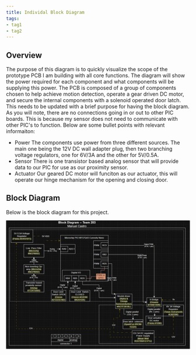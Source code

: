 ```yaml
---
title: Individal Block Diagram
tags:
- tag1
- tag2
---
```


## Overview

The purpose of this diagram is to quickly visualize the scope of the prototype PCB I am building with all core functions. The diagram will show the power required for each component and what components will be supplying this power. The PCB is composed of a group of components chosen to help achieve motion detection, operate a gear driven DC motor, and secure the internal components with a solenoid operated door latch.
This needs to be updated with a brief purpose for having the block diagram. As you will note, there are no connections going in or out to other PIC boards. This is because my sensor does not need to communicate with other PIC's to function. 
Below are some bullet points with relevant informaiton:<br>
* Power
The components use power from three different sources. The main one being the 12V DC wall adapter plug, then two branching voltage regulators, one for 6V/3A and the other for 5V/0.5A.<br>
* Sensor
There is one transistor based analog sensor that will provide data to our PIC for use as our proximity sensor.<br>
* Actuator
Our geared DC motor will funciton as our actuator, this will operate our hinge mechanism for the opening and closing door.<br>

## Block Diagram 
Below is the block diagram for this project.

![Indivial Block diagram ](IndividualBlockDiagram-MAC.jpg)
